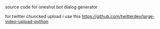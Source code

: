 source code for oneshot bot dialog generator

for twitter chuncked upload i use this
https://github.com/twitterdev/large-video-upload-python
